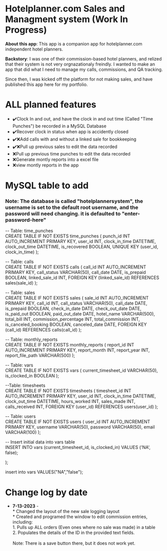 <h1>Hotelplanner.com Sales and Managment system (Work In Progress)</h1>

<p><b>About this app</b>: This app is a companion app for hotelplanner.com independent hotel planners.</p>


<p><b>Backstory</b>: I was one of their commission-based hotel planners, and relized that their system is not very orgnazationaly freindly. I wanted to make an app that did what I need to manage my calls, commissions, and QA tracking.</p>
</p> Since then, I was kicked off the platform for not making sales, and have published this app here for my portfolio.</p>


<h1>ALL planned features</h1>
<ul>
<li>✔️Clock In and out, and have the clock in and out time (Called "Time Punches") be recorded in a MySQL Database</li>
<li>✔️Recover clock in status when app is accidently closed</li>
<li>✔️❌Add calls with and without a linked sale for bookkeeping</li>
<li>✔️❌Pull up previous sales to edit the data recorded</li>
<li>❌Pull up previous time punches to edit the data recorded</li>
<li>❌Generate montly reports into a excel file</li>
<li>❌view montly reports in the app</li>
</ul>

<h1>MySQL table to add</h1>
<h3>Note: The database is called "hotelplannersystem", the username is set to the default root username, and the password will need changing. it is defaulted to "enter-password-here"</h3>

-- Table: time_punches<br>
CREATE TABLE IF NOT EXISTS time_punches (
    punch_id INT AUTO_INCREMENT PRIMARY KEY,
    user_id INT,
    clock_in_time DATETIME,
    clock_out_time DATETIME,
    is_recovered BOOLEAN,
    UNIQUE KEY (user_id, clock_in_time)
);

-- Table: calls<br>
CREATE TABLE IF NOT EXISTS calls (
    call_id INT AUTO_INCREMENT PRIMARY KEY,
    call_status VARCHAR(50),
    call_date DATE,
    is_prepaid BOOLEAN,
    linked_sale_id INT,
    FOREIGN KEY (linked_sale_id) REFERENCES sales(sale_id)
);

-- Table: sales<br>
CREATE TABLE IF NOT EXISTS sales (
    sale_id INT AUTO_INCREMENT PRIMARY KEY,
    call_id INT,
    call_status VARCHAR(50),
    call_date DATE,
    is_prepaid BOOLEAN,
    check_in_date DATE,
    check_out_date DATE,
    is_paid_out BOOLEAN,
    paid_out_date DATE,
    hotel_name VARCHAR(500),
    total_bill INT,
    commission_percentage INT,
    total_commission INT,
    is_canceled_booking BOOLEAN,
    canceled_date DATE,
    FOREIGN KEY (call_id) REFERENCES calls(call_id)
);

-- Table: monthly_reports<br>
CREATE TABLE IF NOT EXISTS monthly_reports (
    report_id INT AUTO_INCREMENT PRIMARY KEY,
    report_month INT,
    report_year INT,
    report_file_path VARCHAR(500)
);

-- Table: vars<br>
CREATE TABLE IF NOT EXISTS vars (
    current_timesheet_id VARCHAR(50),
    is_clocked_in BOOLEAN
);

 --Table: timesheets<br>
CREATE TABLE IF NOT EXISTS timesheets (
    timesheet_id INT AUTO_INCREMENT PRIMARY KEY,
    user_id INT,
    clock_in_time DATETIME,
    clock_out_time DATETIME,
    hours_worked INT,
    sales_made INT,
    calls_received INT,
    FOREIGN KEY (user_id) REFERENCES users(user_id)
);

-- Table: users<br>
CREATE TABLE IF NOT EXISTS users (
    user_id INT AUTO_INCREMENT PRIMARY KEY,
    username VARCHAR(50),
    password VARCHAR(50),
    email VARCHAR(100)
);

-- Insert initial data into vars table<br>
INSERT INTO vars (current_timesheet_id, is_clocked_in) VALUES ('NA', false);

);

insert into vars VALUES("NA","false");


<h1>Change log by date</h1>
<ul>
<li><b>7-13-2023</b> - <br>* Changed the layout of the new sale logging layout <br>* Created and programed the window to edit commission entries, including: <br>1. Pulls up ALL orders (Even ones where no sale was made) in a table<br> 2. Populates the details of the ID in the provided text fields.<br><br>Note: There is a save button there, but it does not work yet.</li>
    
</ul>
